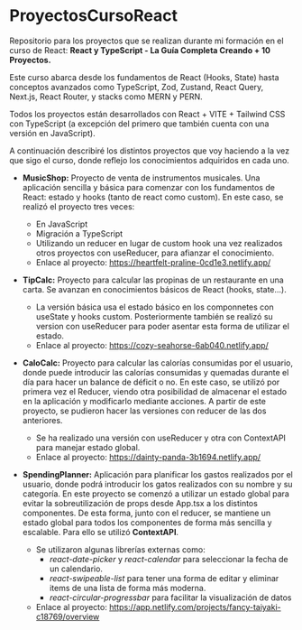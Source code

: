 # ProyectosCursoReact
Repositorio para los proyectos que se realizan durante mi formación en el curso de React: **React y TypeScript - La Guía Completa Creando + 10 Proyectos.** 

Este curso abarca desde los fundamentos de React (Hooks, State) hasta conceptos avanzados como TypeScript, Zod, Zustand, React Query, Next.js, React Router, y stacks como MERN y PERN.

Todos los proyectos están desarrollados con React + VITE + Tailwind CSS con TypeScript (a excepción del primero que también cuenta con una versión en JavaScript).


A continuación describiré los distintos proyectos que voy haciendo a la vez que sigo el curso, donde reflejo los conocimientos adquiridos en cada uno.

- **MusicShop:** Proyecto de venta de instrumentos musicales. Una aplicación sencilla y básica para comenzar con los fundamentos de React: estado y hooks (tanto de react como custom). En este caso, se realizó el proyecto tres veces:
    - En JavaScript
    - Migración a TypeScript
    - Utilizando un reducer en lugar de custom hook una vez realizados otros proyectos con useReducer, para afianzar el conocimiento.
    - Enlace al proyecto: https://heartfelt-praline-0cd1e3.netlify.app/

- **TipCalc:** Proyecto para calcular las propinas de un restaurante en una carta. Se avanzan en conocimientos básicos de React (hooks, state...).
    - La versión básica usa el estado básico en los componnetes con useState y hooks custom. Posteriormente también se realizó su version con useReducer para poder asentar esta forma de utilizar el estado.
    - Enlace al proyecto: https://cozy-seahorse-6ab040.netlify.app/

- **CaloCalc:** Proyecto para calcular las calorías consumidas por el usuario, donde puede introducir las calorías consumidas y quemadas durante el día para hacer un balance de déficit o no. En este caso, se utilizó por primera vez el Reducer, viendo otra posibilidad de almacenar el estado en la aplicación y modificarlo mediante acciones. A partir de este proyecto, se pudieron hacer las versiones con reducer de las dos anteriores.
    - Se ha realizado una versión con useReducer y otra con ContextAPI para manejar estado global.
    - Enlace al proyecto: https://dainty-panda-3b1694.netlify.app/

- **SpendingPlanner:** Aplicación para planificar los gastos realizados por el usuario, donde podrá introducir los gatos realizados con su nombre y su categoría. En este proyecto se comenzó a utilizar un estado global para evitar la sobreutilización de props desde App.tsx a los distintos componentes. De esta forma, junto con el reducer, se mantiene un estado global para todos los componentes de forma más sencilla y escalable. Para ello se utilizó **ContextAPI**.
    - Se utilizaron algunas librerías externas como:
        - *react-date-picker* y *react-calendar* para seleccionar la fecha de un calendario.
        - *react-swipeable-list* para tener una forma de editar y eliminar items de una lista de forma más moderna.
        - *react-circular-progressbar* para facilitar la visualización de datos
    - Enlace al proyecto: https://app.netlify.com/projects/fancy-taiyaki-c18769/overview